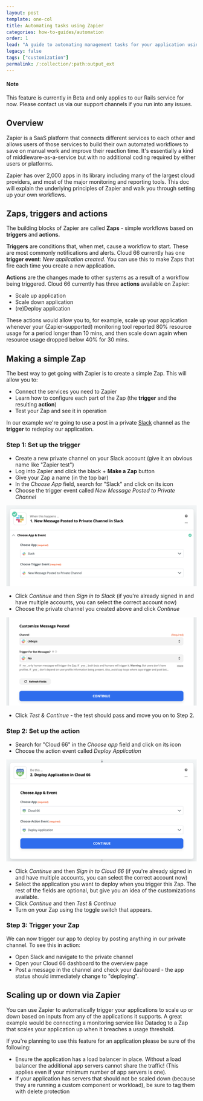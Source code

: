 ```yaml
---
layout: post
template: one-col
title: Automating tasks using Zapier
categories: how-to-guides/automation
order: 1
lead: "A guide to automating management tasks for your application using Zapier"
legacy: false
tags: ["customization"]
permalink: /:collection/:path:output_ext
---
```


#### Note
<div class="notice notice-warning"><p>
This feature is currently in Beta and only applies to our Rails service for now. Please contact us via our support channels if you run into any issues.</p></div>

## Overview

Zapier is a SaaS platform that connects different services to each other and allows users of those services to build their own automated workflows to save on manual work and improve their reaction time. It's essentially a kind of middleware-as-a-service but with no additional coding required by either users or platforms.

Zapier has over 2,000 apps in its library including many of the largest cloud providers, and most of the major monitoring and reporting tools. This doc will explain the underlying principles of Zapier and walk you through setting up your own workflows. 

## Zaps, triggers and actions

The building blocks of Zapier are called **Zaps** - simple workflows based on **triggers** and **actions.** 

**Triggers** are conditions that, when met, cause a workflow to start. These are most commonly notifications and alerts. Cloud 66 currently has one **trigger event**: *New application created*. You can use this to make Zaps that fire each time you create a new application. 

**Actions** are the changes made to other systems as a result of a workflow being triggered. Cloud 66 currently has three **actions** available on Zapier:

- Scale up application
- Scale down application
- (re)Deploy application

These actions would allow you to, for example, scale up your application whenever your (Zapier-supported) monitoring tool reported 80% resource usage for a period longer than 10 mins, and then scale down again when resource usage dropped below 40% for 30 mins.

## Making a simple Zap

The best way to get going with Zapier is to create a simple Zap. This will allow you to:

- Connect the services you need to Zapier
- Learn how to configure each part of the Zap (the **trigger** and the resulting **action**)
- Test your Zap and see it in operation

In our example we're going to use a post in a private [Slack](https://slack.com/) channel as the **trigger** to redeploy our application. 

### Step 1: Set up the trigger

- Create a new private channel on your Slack account (give it an obvious name like "Zapier test")
- Log into Zapier and click the black + **Make a Zap** button
- Give your Zap a name (in the top bar)
- In the *Choose App* field, search for "Slack" and click on its icon
- Choose the trigger event called *New Message Posted to Private Channel*

![Set up a trigger](/assets/shared/Zapier-1.png "Set up a trigger")

- Click *Continue* and then *Sign in to Slack* (if you're already signed in and have multiple accounts, you can select the correct account now)
- Choose the private channel you created above and click *Continue*

![Choose a Slack channel](/assets/shared/Zapier-2.png "Choose a Slack channel")

- Click *Test & Continue* - the test should pass and move you on to Step 2.

### Step 2: Set up the action

- Search for "Cloud 66" in the *Choose app* field and click on its icon
- Choose the action event called *Deploy Application*

![Set up a Cloud 66 Action](/assets/shared/Zapier-3.png "Set up a Cloud 66 Action")

- Click *Continue* and then *Sign in to Cloud 66* (if you're already signed in and have multiple accounts, you can select the correct account now)
- Select the application you want to deploy when you trigger this Zap. The rest of the fields are optional, but give you an idea of the customizations available.
- Click *Continue* and then *Test & Continue*
- Turn on your Zap using the toggle switch that appears.

### Step 3: Trigger your Zap

We can now trigger our app to deploy by posting anything in our private channel. To see this in action:

- Open Slack and navigate to the private channel
- Open your Cloud 66 dashboard to the overview page
- Post a message in the channel and check your dashboard - the app status should immediately change to "deploying".

## Scaling up or down via Zapier

You can use Zapier to automatically trigger your applications to scale up or down based on inputs from any of the applications it supports. A great example would be connecting a monitoring service like Datadog to a Zap that scales your application up when it breaches a usage threshold. 

If you're planning to use this feature for an application please be sure of the following:

- Ensure the application has a load balancer in place. Without a load balancer the additional app servers cannot share the traffic! (This applies even if your minimum number of app servers is one).
- If your application has servers that should not be scaled down (because they are running a custom component or workload), be sure to tag them with delete protection
